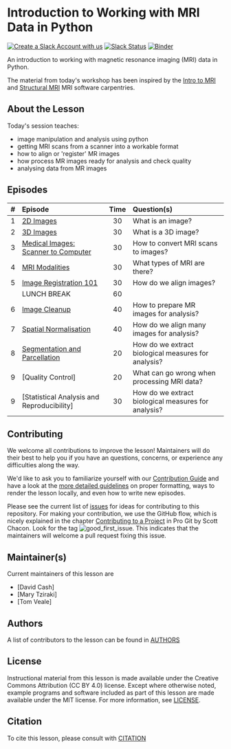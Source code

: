 # Introduction to Working with MRI Data in Python

[![Create a Slack Account with us][create_slack_svg]][slack_heroku_invite]
[![Slack Status][slack_channel_status]][slack_channel_url]
[![Binder][binder_svg]][binder_url]

An introduction to working with magnetic resonance imaging (MRI) data in Python. 

The material from today's workshop has been inspired by the [Intro to MRI](https://carpentries-incubator.github.io/SDC-BIDS-IntroMRI/index.html) and [Structural MRI](https://carpentries-incubator.github.io/SDC-BIDS-sMRI/) MRI software carpentries. 

## About the Lesson

Today's session teaches:

- image manipulation and analysis using python
- getting MRI scans from a scanner into a workable format
- how to align or 'register' MR images
- how process MR images ready for analysis and check quality
- analysing data from MR images

## Episodes

| # |  Episode | Time | Question(s) |
|--:|:---------|:----:|:------------|
| 1 | [2D Images](code/01-2d-images.ipynb) | 30 | What is an image? |
| 2 | [3D Images](code/02-3d-images.ipynb) | 30 | What is a 3D image? |
| 3 | [Medical Images: Scanner to Computer](code/03-medical-images-scanner-to-computer.ipynb) | 30 | How to convert MRI scans to images? |
| 4 | [MRI Modalities](code/04-mri-modalities.ipynb) | 30 | What types of MRI are there? |
| 5 | [Image Registration 101](code/05-image-registration.ipynb) | 30 | How do we align images? |
|   | LUNCH BREAK | 60 |  |
| 6 | [Image Cleanup](code/06-sMRI-image-cleanup.ipynb) | 40 | How to prepare MR images for analysis? |
| 7 | [Spatial Normalisation](code/06-sMRI-image-cleanup.ipynb) | 40 | How do we align many images for analysis? |
| 8 | [Segmentation and Parcellation](code/08-sMRI-segmentation-parcellation.ipynb) | 20 | How do we extract biological measures for analysis? |
| 9 | [Quality Control]| 20 | What can go wrong when processing MRI data? |
| 9 | [Statistical Analysis and Reproducibility] | 30 | How do we extract biological measures for analysis? |

## Contributing

We welcome all contributions to improve the lesson! Maintainers will do their best to help you if you have an
questions, concerns, or experience any difficulties along the way.

We'd like to ask you to familiarize yourself with our [Contribution Guide](CONTRIBUTING.md) and have a look at
the [more detailed guidelines][lesson-example] on proper formatting, ways to render the lesson locally, and even
how to write new episodes.

Please see the current list of [issues][link_issues] for ideas for contributing to this
repository. For making your contribution, we use the GitHub flow, which is
nicely explained in the chapter [Contributing to a Project](http://git-scm.com/book/en/v2/GitHub-Contributing-to-a-Project) in Pro Git
by Scott Chacon.
Look for the tag ![good_first_issue](https://img.shields.io/badge/-good%20first%20issue-gold.svg). This indicates that the maintainers will welcome a pull request fixing this issue.

## Maintainer(s)

Current maintainers of this lesson are

- [David Cash]
- [Mary Tziraki]
- [Tom Veale]

## Authors

A list of contributors to the lesson can be found in [AUTHORS](AUTHORS)

## License

Instructional material from this lesson is made available under the Creative
Commons Attribution (CC BY 4.0) license. Except where otherwise noted, example
programs and software included as part of this lesson are made available under
the MIT license. For more information, see [LICENSE](LICENSE.md).

## Citation

To cite this lesson, please consult with [CITATION](CITATION)

[create_slack_svg]: https://img.shields.io/badge/Create_Slack_Account-The_Carpentries-071159.svg
[slack_heroku_invite]: https://swc-slack-invite.herokuapp.com
[slack_channel_status]: https://img.shields.io/badge/Slack_Channel-neuroimaging-E01563.svg
[slack_channel_url]: https://swcarpentry.slack.com/messages/CCJBHKCHZ
[binder_svg]: https://mybinder.org/badge_logo.svg
[binder_url]: https://mybinder.org/v2/gh/carpentries-incubator/SDC-BIDS-IntroMRI/gh-pages?filepath=code%2F
[episode01]: https://github.com/conp-pcno-training/SDC-BIDS-IntroMRI/blob/gh-pages/files/neuroimaging_analysis_at_scale.pptx
[episode02]: https://github.com/conp-pcno-training/SDC-BIDS-IntroMRI/blob/gh-pages/code/02-anatomy-of-nifti/02-anatomy-of-nifti.ipynb
[episode03]: https://github.com/conp-pcno-training/SDC-BIDS-IntroMRI/blob/gh-pages/files/neuroimaging_analysis_at_scale.pptx
[episode04]: https://github.com/conp-pcno-training/SDC-BIDS-IntroMRI/blob/gh-pages/code/04-open-mri-datasets/04-open-mri-datasets.ipynb
[lesson-example]: https://carpentries.github.io/lesson-example
[link_issues]: https://github.com/conp-pcno-training/SDC-BIDS-IntroMRI/issues
[michael_joseph]: https://github.com/josephmje
[jerrold_jeyachandra]: https://github.com/jerdra
